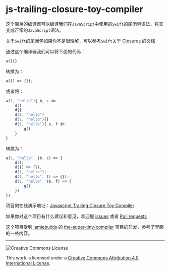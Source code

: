 # js-trailing-closure-toy-compiler

这个简单的编译器可以编译我们在`JavaScript`中使用的`Swift`的尾闭包语法，将其变成正常的`JavaScript`语法。

关于`Swift`的尾闭包如果你不是很理解，可以参考`Swift`关于 [Closures](https://docs.swift.org/swift-book/LanguageGuide/Closures.html) 的文档

通过这个编译器我们可以将下面的代码：
```javascript
a(){}
```
转换为：
```javascript
a(() => {});
```

或者将：
```javascript
a(1, "hello"){ b, c in
    d()
    d{}
    d(1, "hello")
    d(1, "hello"){}
    d(1, "hello"){ e, f in
        g()
    }
}
```
转换为：
```javascript
a(1, "hello", (b, c) => {
    d();
    d(() => {});
    d(1, "hello");
    d(1, "hello", () => {});
    d(1, "hello", (e, f) => {
        g()
    })
})
```

项目的在线演示地址：[Javascript Trailing Closure Toy Compiler](https://dreamapple.gitee.io/code-examples/2021/0404/)

如果你对这个项目有什么建议和意见，欢迎提 [issues](https://github.com/dreamapplehappy/js-trailing-closure-toy-compiler/issues) 或者 [Pull requests](https://github.com/dreamapplehappy/js-trailing-closure-toy-compiler/pulls)

这个项目受到 [jamiebuilds](https://github.com/jamiebuilds) 的 [the-super-tiny-compiler](https://github.com/jamiebuilds/the-super-tiny-compiler) 项目的启发，参考了里面的一些内容。

---
![Creative Commons License](https://i.creativecommons.org/l/by/4.0/80x15.png)

This work is licensed under a [Creative Commons Attribution 4.0 International License](http://creativecommons.org/licenses/by/4.0).

